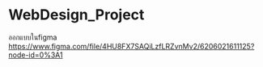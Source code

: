 # WebDesign_Project
ออกแบบในfigma https://www.figma.com/file/4HU8FX7SAQiLzfLRZvnMv2/6206021611125?node-id=0%3A1
